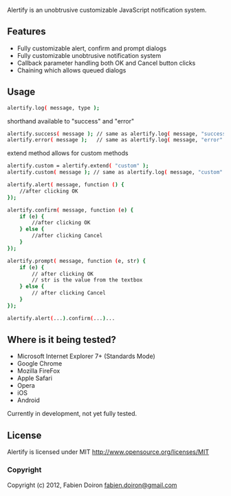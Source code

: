 Alertify is an unobtrusive customizable JavaScript notification system.

## Features

* Fully customizable alert, confirm and prompt dialogs
* Fully customizable unobtrusive notification system
* Callback parameter handling both OK and Cancel button clicks
* Chaining which allows queued dialogs

## Usage

```sh
alertify.log( message, type );
```
shorthand available to "success" and "error"
```sh
alertify.success( message ); // same as alertify.log( message, "success" );
alertify.error( message );   // same as alertify.log( message, "error" );
```
extend method allows for custom methods
```sh
alertify.custom = alertify.extend( "custom" );
alertify.custom( message ); // same as alertify.log( message, "custom" );
```
```sh
alertify.alert( message, function () { 
	//after clicking OK
});
```
```sh
alertify.confirm( message, function (e) {
	if (e) {
		//after clicking OK
	} else {
		//after clicking Cancel
	}
});
```
```sh
alertify.prompt( message, function (e, str) {
	if (e) {
		// after clicking OK
		// str is the value from the textbox
	} else {
		// after clicking Cancel
	}
});
```
```sh
alertify.alert(...).confirm(...)...
```

## Where is it being tested?

* Microsoft Internet Explorer 7+ (Standards Mode)
* Google Chrome
* Mozilla FireFox
* Apple Safari
* Opera
* iOS
* Android

Currently in development, not yet fully tested.

## License

Alertify is licensed under MIT http://www.opensource.org/licenses/MIT

### Copyright

Copyright (c) 2012, Fabien Doiron <fabien.doiron@gmail.com>